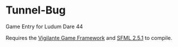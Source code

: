 # Tunnel-Bug
Game Entry for Ludum Dare 44

Requires the [Vigilante Game Framework](https://github.com/gamepopper/Vigilante-Game-Framework) and [SFML 2.5.1](https://www.sfml-dev.org/) to compile.
